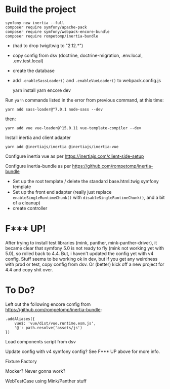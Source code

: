 Build the project
=================

    symfony new inertia --full
    composer require symfony/apache-pack
    composer require symfony/webpack-encore-bundle
    composer require rompetomp/inertia-bundle

* (had to drop twig/twig to "2.12.*")
* copy config from dsv (doctrine, doctrine-migration, .env.local, .env.test.local)
* create the database
* add `.enableSassLoader()` and `.enableVueLoader()` to webpack.config.js

    yarn install
    yarn encore dev

Run `yarn` commands listed in the error from previous command, at this time:

    yarn add sass-loader@^7.0.1 node-sass --dev

then:

    yarn add vue vue-loader@^15.0.11 vue-template-compiler --dev

Install inertia and client adapter

    yarn add @inertiajs/inertia @inertiajs/inertia-vue

Configure inertia vue as per https://inertiajs.com/client-side-setup

Configure inertia-bundle as per https://github.com/rompetomp/inertia-bundle

* Set up the root template / delete the standard base.html.twig symfony template
* Set up the front end adapter (really just replace `enableSingleRuntimeChunk()` with `disableSingleRuntimeChunk()`, and a bit of a cleanup)
* create controller

F*** UP!
========

After trying to install test libraries (mink, panther, mink-panther-driver), it became clear that symfony 5.0 is not ready to fly (mink not working yet with 5.0), so rolled back to 4.4. But, i haven't updated the config yet with v4 config. Stuff seems to be working ok in dev, but if you get any weirdness with prod or test, copy config from dsv. Or (better) kick off a new project for 4.4 and copy shit over.

To Do?
======

Left out the following encore config from https://github.com/rompetomp/inertia-bundle:

    .addAliases({
        vue$: 'vue/dist/vue.runtime.esm.js',
        '@': path.resolve('assets/js')
    })

Load components script from dsv

Update config with v4 symfony config? See F*** UP above for more info.

Fixture Factory

Mocker? Never gonna work?

WebTestCase using Mink/Panther stuff